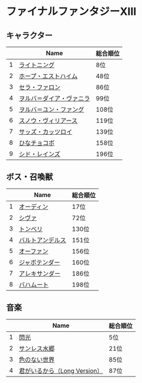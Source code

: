 # ファイナルファンタジーXIII

## キャラクター
||Name|総合順位|
|-|-|-|
|1|[ライトニング](https://www.google.co.jp/search?hl=jp&gl=JP&tbm=isch&q=%E3%83%A9%E3%82%A4%E3%83%88%E3%83%8B%E3%83%B3%E3%82%B0+%E3%83%95%E3%82%A1%E3%82%A4%E3%83%8A%E3%83%AB%E3%83%95%E3%82%A1%E3%83%B3%E3%82%BF%E3%82%B8%E3%83%BCXIII)|8位|
|2|[ホープ・エストハイム](https://www.google.co.jp/search?hl=jp&gl=JP&tbm=isch&q=%E3%83%9B%E3%83%BC%E3%83%97%E3%83%BB%E3%82%A8%E3%82%B9%E3%83%88%E3%83%8F%E3%82%A4%E3%83%A0+%E3%83%95%E3%82%A1%E3%82%A4%E3%83%8A%E3%83%AB%E3%83%95%E3%82%A1%E3%83%B3%E3%82%BF%E3%82%B8%E3%83%BCXIII)|48位|
|3|[セラ・ファロン](https://www.google.co.jp/search?hl=jp&gl=JP&tbm=isch&q=%E3%82%BB%E3%83%A9%E3%83%BB%E3%83%95%E3%82%A1%E3%83%AD%E3%83%B3+%E3%83%95%E3%82%A1%E3%82%A4%E3%83%8A%E3%83%AB%E3%83%95%E3%82%A1%E3%83%B3%E3%82%BF%E3%82%B8%E3%83%BCXIII)|86位|
|4|[ヲルバ＝ダイア・ヴァニラ](https://www.google.co.jp/search?hl=jp&gl=JP&tbm=isch&q=%E3%83%B2%E3%83%AB%E3%83%90%EF%BC%9D%E3%83%80%E3%82%A4%E3%82%A2%E3%83%BB%E3%83%B4%E3%82%A1%E3%83%8B%E3%83%A9+%E3%83%95%E3%82%A1%E3%82%A4%E3%83%8A%E3%83%AB%E3%83%95%E3%82%A1%E3%83%B3%E3%82%BF%E3%82%B8%E3%83%BCXIII)|99位|
|5|[ヲルバ＝ユン・ファング](https://www.google.co.jp/search?hl=jp&gl=JP&tbm=isch&q=%E3%83%B2%E3%83%AB%E3%83%90%EF%BC%9D%E3%83%A6%E3%83%B3%E3%83%BB%E3%83%95%E3%82%A1%E3%83%B3%E3%82%B0+%E3%83%95%E3%82%A1%E3%82%A4%E3%83%8A%E3%83%AB%E3%83%95%E3%82%A1%E3%83%B3%E3%82%BF%E3%82%B8%E3%83%BCXIII)|108位|
|6|[スノウ・ヴィリアース](https://www.google.co.jp/search?hl=jp&gl=JP&tbm=isch&q=%E3%82%B9%E3%83%8E%E3%82%A6%E3%83%BB%E3%83%B4%E3%82%A3%E3%83%AA%E3%82%A2%E3%83%BC%E3%82%B9+%E3%83%95%E3%82%A1%E3%82%A4%E3%83%8A%E3%83%AB%E3%83%95%E3%82%A1%E3%83%B3%E3%82%BF%E3%82%B8%E3%83%BCXIII)|119位|
|7|[サッズ・カッツロイ](https://www.google.co.jp/search?hl=jp&gl=JP&tbm=isch&q=%E3%82%B5%E3%83%83%E3%82%BA%E3%83%BB%E3%82%AB%E3%83%83%E3%83%84%E3%83%AD%E3%82%A4+%E3%83%95%E3%82%A1%E3%82%A4%E3%83%8A%E3%83%AB%E3%83%95%E3%82%A1%E3%83%B3%E3%82%BF%E3%82%B8%E3%83%BCXIII)|139位|
|8|[ひなチョコボ](https://www.google.co.jp/search?hl=jp&gl=JP&tbm=isch&q=%E3%81%B2%E3%81%AA%E3%83%81%E3%83%A7%E3%82%B3%E3%83%9C+%E3%83%95%E3%82%A1%E3%82%A4%E3%83%8A%E3%83%AB%E3%83%95%E3%82%A1%E3%83%B3%E3%82%BF%E3%82%B8%E3%83%BCXIII)|158位|
|9|[シド・レインズ](https://www.google.co.jp/search?hl=jp&gl=JP&tbm=isch&q=%E3%82%B7%E3%83%89%E3%83%BB%E3%83%AC%E3%82%A4%E3%83%B3%E3%82%BA+%E3%83%95%E3%82%A1%E3%82%A4%E3%83%8A%E3%83%AB%E3%83%95%E3%82%A1%E3%83%B3%E3%82%BF%E3%82%B8%E3%83%BCXIII)|196位|

## ボス・召喚獣
||Name|総合順位|
|-|-|-|
|1|[オーディン](https://www.google.co.jp/search?hl=jp&gl=JP&tbm=isch&q=%E3%82%AA%E3%83%BC%E3%83%87%E3%82%A3%E3%83%B3+%E3%83%95%E3%82%A1%E3%82%A4%E3%83%8A%E3%83%AB%E3%83%95%E3%82%A1%E3%83%B3%E3%82%BF%E3%82%B8%E3%83%BCXIII)|17位|
|2|[シヴァ](https://www.google.co.jp/search?hl=jp&gl=JP&tbm=isch&q=%E3%82%B7%E3%83%B4%E3%82%A1+%E3%83%95%E3%82%A1%E3%82%A4%E3%83%8A%E3%83%AB%E3%83%95%E3%82%A1%E3%83%B3%E3%82%BF%E3%82%B8%E3%83%BCXIII)|72位|
|3|[トンベリ](https://www.google.co.jp/search?hl=jp&gl=JP&tbm=isch&q=%E3%83%88%E3%83%B3%E3%83%99%E3%83%AA+%E3%83%95%E3%82%A1%E3%82%A4%E3%83%8A%E3%83%AB%E3%83%95%E3%82%A1%E3%83%B3%E3%82%BF%E3%82%B8%E3%83%BCXIII)|130位|
|4|[バルトアンデルス](https://www.google.co.jp/search?hl=jp&gl=JP&tbm=isch&q=%E3%83%90%E3%83%AB%E3%83%88%E3%82%A2%E3%83%B3%E3%83%87%E3%83%AB%E3%82%B9+%E3%83%95%E3%82%A1%E3%82%A4%E3%83%8A%E3%83%AB%E3%83%95%E3%82%A1%E3%83%B3%E3%82%BF%E3%82%B8%E3%83%BCXIII)|151位|
|5|[オーファン](https://www.google.co.jp/search?hl=jp&gl=JP&tbm=isch&q=%E3%82%AA%E3%83%BC%E3%83%95%E3%82%A1%E3%83%B3+%E3%83%95%E3%82%A1%E3%82%A4%E3%83%8A%E3%83%AB%E3%83%95%E3%82%A1%E3%83%B3%E3%82%BF%E3%82%B8%E3%83%BCXIII)|156位|
|6|[ジャボテンダー](https://www.google.co.jp/search?hl=jp&gl=JP&tbm=isch&q=%E3%82%B8%E3%83%A3%E3%83%9C%E3%83%86%E3%83%B3%E3%83%80%E3%83%BC+%E3%83%95%E3%82%A1%E3%82%A4%E3%83%8A%E3%83%AB%E3%83%95%E3%82%A1%E3%83%B3%E3%82%BF%E3%82%B8%E3%83%BCXIII)|160位|
|7|[アレキサンダー](https://www.google.co.jp/search?hl=jp&gl=JP&tbm=isch&q=%E3%82%A2%E3%83%AC%E3%82%AD%E3%82%B5%E3%83%B3%E3%83%80%E3%83%BC+%E3%83%95%E3%82%A1%E3%82%A4%E3%83%8A%E3%83%AB%E3%83%95%E3%82%A1%E3%83%B3%E3%82%BF%E3%82%B8%E3%83%BCXIII)|186位|
|8|[バハムート](https://www.google.co.jp/search?hl=jp&gl=JP&tbm=isch&q=%E3%83%90%E3%83%8F%E3%83%A0%E3%83%BC%E3%83%88+%E3%83%95%E3%82%A1%E3%82%A4%E3%83%8A%E3%83%AB%E3%83%95%E3%82%A1%E3%83%B3%E3%82%BF%E3%82%B8%E3%83%BCXIII)|198位|

## 音楽
||Name|総合順位|
|-|-|-|
|1|[閃光](https://www.youtube.com/results?search_query=%E9%96%83%E5%85%89+%E3%83%95%E3%82%A1%E3%82%A4%E3%83%8A%E3%83%AB%E3%83%95%E3%82%A1%E3%83%B3%E3%82%BF%E3%82%B8%E3%83%BCXIII)|5位|
|2|[サンレス水郷](https://www.youtube.com/results?search_query=%E3%82%B5%E3%83%B3%E3%83%AC%E3%82%B9%E6%B0%B4%E9%83%B7+%E3%83%95%E3%82%A1%E3%82%A4%E3%83%8A%E3%83%AB%E3%83%95%E3%82%A1%E3%83%B3%E3%82%BF%E3%82%B8%E3%83%BCXIII)|21位|
|3|[色のない世界](https://www.youtube.com/results?search_query=%E8%89%B2%E3%81%AE%E3%81%AA%E3%81%84%E4%B8%96%E7%95%8C+%E3%83%95%E3%82%A1%E3%82%A4%E3%83%8A%E3%83%AB%E3%83%95%E3%82%A1%E3%83%B3%E3%82%BF%E3%82%B8%E3%83%BCXIII)|85位|
|4|[君がいるから（Long Version）](https://www.youtube.com/results?search_query=%E5%90%9B%E3%81%8C%E3%81%84%E3%82%8B%E3%81%8B%E3%82%89%EF%BC%88Long+Version%EF%BC%89+%E3%83%95%E3%82%A1%E3%82%A4%E3%83%8A%E3%83%AB%E3%83%95%E3%82%A1%E3%83%B3%E3%82%BF%E3%82%B8%E3%83%BCXIII)|87位|


